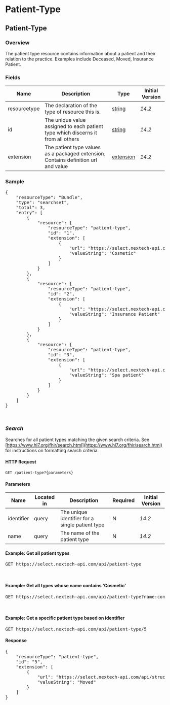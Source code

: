 # Patient-Type

## Patient-Type

### Overview

The patient type resource contains information about a patient and their relation to the practice. Examples include Deceased, Moved, Insurance Patient.

### Fields

| Name | Description | Type | Initial Version |
| ---- | ----------- | ---- | --------------- |
| resourcetype | The declaration of the type of resource this is. | [string](https://www.hl7.org/fhir/datatypes.html#string) | _14.2_ |
| id | The unique value assigned to each patient type which discerns it from all others | [string](https://www.hl7.org/fhir/datatypes.html#string) | _14.2_ |
| extension | The patient type values as a packaged extension. Contains definition url and value | [extension](https://www.hl7.org/fhir/extensibility.html) | _14.2_ |


### Sample
<pre class="center-column">
{
    "resourceType": "Bundle",
    "type": "searchset",
    "total": 3,
    "entry": [
        {
            "resource": {
                "resourceType": "patient-type",
                "id": "1",
                "extension": [
                    {
                        "url": "https://select.nextech-api.com/api/structuredefinition/patient-type#name",
                        "valueString": "Cosmetic"
                    }
                ]
            }
        },
        {
            "resource": {
                "resourceType": "patient-type",
                "id": "2",
                "extension": [
                    {
                        "url": "https://select.nextech-api.com/api/structuredefinition/patient-type#name",
                        "valueString": "Insurance Patient"
                    }
                ]
            }
        },
        {
            "resource": {
                "resourceType": "patient-type",
                "id": "3",
                "extension": [
                    {
                        "url": "https://select.nextech-api.com/api/structuredefinition/patient-type#name",
                        "valueString": "Spa patient"
                    }
                ]
            }
        }
    ]
}
</pre>
&nbsp;

### *Search*
Searches for all patient types matching the given search criteria. See [https://www.hl7.org/fhir/search.html](https://www.hl7.org/fhir/search.html) for instructions on formatting search criteria.

#### HTTP Request 
`GET /patient-type?{parameters}`

#### Parameters
| Name | Located in | Description | Required | Initial Version |
| ---- | ---------- | ----------- | -------- | --------------- |
| identifier | query | The unique identifier for a single patient type | N | _14.2_ |
| name | query | The name of the patient type | N | _14.2_ |

#### Example: Get all patient types

<pre class="center-column">
GET https://select.nextech-api.com/api/patient-type
</pre>
&nbsp;

#### Example: Get all types whose name contains 'Cosmetic'

<pre class="center-column">
GET https://select.nextech-api.com/api/patient-type?name:contains=cosmetic
</pre>
&nbsp;

#### Example: Get a specific patient type based on identifier

<pre class="center-column">
GET https://select.nextech-api.com/api/patient-type/5
</pre>
#### Response
<pre>
{
    "resourceType": "patient-type",
    "id": "5",
    "extension": [
        {
            "url": "https://select.nextech-api.com/api/structuredefinition/patient-type#name",
            "valueString": "Moved"
        }
    ]
}
</pre>
&nbsp;
